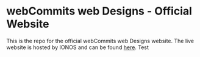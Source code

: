 # webCommits web Designs - Official Website

This is the repo for the official webCommits web Designs website. The live website is hosted by IONOS and can be found [here](). Test